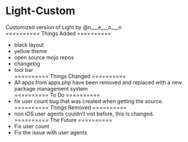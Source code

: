 # Light-Custom
Customized version of Light by @n___e___o___n </br>
========== Things Added ==========</br>
- black layout </br>
- yellow theme </br>
- open source mojo repos </br>
- changelog </br>
- tool bar </br>
========== Things Changed ==========</br>
- All apps from apps.php have been removed and replaced with a new package management system</br>
========== To Do ==========</br>
- fix user count bug that was created when  getting the source.</br>
========== Things Removed ==========</br>
- non iOS user agents couldn't vist before, this is changed.</br>
========== The Future ==========</br>
- Fix user count </br>
- Fix the issue with user agents</br>
